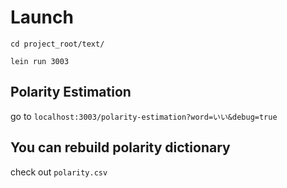 # Launch

```
cd project_root/text/
```

```
lein run 3003
```

## Polarity Estimation

go to `localhost:3003/polarity-estimation?word=いい&debug=true`

## You can rebuild polarity dictionary

check out `polarity.csv`

